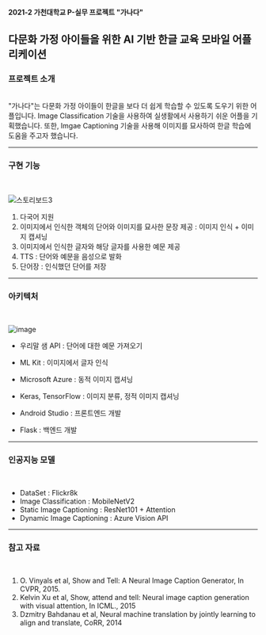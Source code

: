 #### 2021-2 가천대학교 P-실무 프로젝트 "가나다"

## 다문화 가정 아이들을 위한 AI 기반 한글 교육 모바일 어플리케이션


### 프로젝트 소개
<br>
"가나다"는 다문화 가정 아이들이 한글을 보다 더 쉽게 학습할 수 있도록 도우기 위한 어플입니다. Image Classification 기술을 사용하여 실생활에서 사용하기 쉬운 어플을 기획했습니다. 또한, Imgae Captioning 기술을 사용해 이미지를 묘사하여 한글 학습에 도움을 주고자 했습니다.


---

### 구현 기능
<br>

![스토리보드3](https://user-images.githubusercontent.com/50989437/145930237-7d71a243-c756-4448-b67c-885503d15e8a.png)

1. 다국어 지원
2. 이미지에서 인식한 객체의 단어와 이미지를 묘사한 문장 제공 : 이미지 인식 + 이미지 캡셔닝
3. 이미지에서 인식한 글자와 해당 글자를 사용한 예문 제공
4. TTS : 단어와 예문을 음성으로 발화
5. 단어장 : 인식했던 단어를 저장

---

### 아키텍처
<br>

![image](https://user-images.githubusercontent.com/50989437/145930445-1c1bea96-132c-4239-960c-d793ef786675.png)

- 우리말 샘 API : 단어에 대한 예문 가져오기

- ML Kit : 이미지에서 글자 인식

- Microsoft Azure : 동적 이미지 캡셔닝

- Keras, TensorFlow : 이미지 분류, 정적 이미지 캡셔닝

- Android Studio : 프론트엔드 개발

- Flask : 백엔드 개발

---
### 인공지능 모델
<br>

* DataSet : Flickr8k
* Image Classification : MobileNetV2
* Static Image Captioning : ResNet101 + Attention
* Dynamic Image Captioning : Azure Vision API

---

### 참고 자료
<br>

1. O. Vinyals et al, Show and Tell: A Neural Image Caption Generator, In CVPR, 2015.
2. Kelvin Xu et al, Show, attend and tell: Neural image caption generation with visual attention, In ICML., 2015
3. Dzmitry Bahdanau et al, Neural machine translation by jointly learning to align and translate, CoRR, 2014

